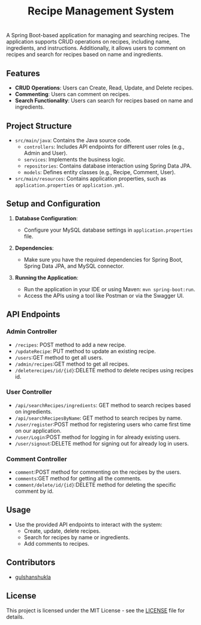 # <h1 align ="center"> Recipe Management System<h1/>

A Spring Boot-based application for managing and searching recipes. The application supports CRUD operations on recipes, including name, ingredients, and instructions. Additionally, it allows users to comment on recipes and search for recipes based on name and ingredients.

## Features

- **CRUD Operations**: Users can Create, Read, Update, and Delete recipes.
- **Commenting**: Users can comment on recipes.
- **Search Functionality**: Users can search for recipes based on name and ingredients.

## Project Structure

- `src/main/java`: Contains the Java source code.
  - `controllers`: Includes API endpoints for different user roles (e.g., Admin and User).
  - `services`: Implements the business logic.
  - `repositories`: Contains database interaction using Spring Data JPA.
  - `models`: Defines entity classes (e.g., Recipe, Comment, User).
- `src/main/resources`: Contains application properties, such as `application.properties` or `application.yml`.

## Setup and Configuration

1. **Database Configuration**:
   - Configure your MySQL database settings in `application.properties` file.

2. **Dependencies**:
   - Make sure you have the required dependencies for Spring Boot, Spring Data JPA, and MySQL connector.

3. **Running the Application**:
   - Run the application in your IDE or using Maven: `mvn spring-boot:run`.
   - Access the APIs using a tool like Postman or via the Swagger UI.

## API Endpoints

### Admin Controller

- `/recipes`: POST method to add a new recipe.
- `/updateRecipe`: PUT method to update an existing recipe.
- `/users`:GET method to get all users.
- `/admin/recipes`:GET method to get all recipes.
- `/deleterecipes/id/{id}`:DELETE method to delete recipes using recipes id.

### User Controller

- `/api/searchRecipes/ingredients`: GET method to search recipes based on ingredients.
- `/api/searchRecipesByName`: GET method to search recipes by name.
- `/user/register`:POST method for registering users who came first time on our application.
- `/user/Login`:POST method for logging in for already existing users.
- `/user/signout`:DELETE method for signing out for already log in users.

### Comment Controller
 - `comment`:POST method for commenting on the recipes by the users.
 - `comments`:GET method for getting all the comments.
 - `comment/delete/id/{id}`:DELETE method for deleting the specific comment by id.

## Usage

- Use the provided API endpoints to interact with the system:
  - Create, update, delete recipes.
  - Search for recipes by name or ingredients.
  - Add comments to recipes.

## Contributors

- [gulshanshukla](https://github.com/gulshanshukla)

## License

This project is licensed under the MIT License - see the [LICENSE](LICENSE) file for details.
